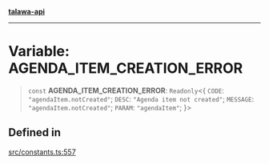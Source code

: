 [**talawa-api**](../../README.md)

***

# Variable: AGENDA\_ITEM\_CREATION\_ERROR

> `const` **AGENDA\_ITEM\_CREATION\_ERROR**: `Readonly`\<\{ `CODE`: `"agendaItem.notCreated"`; `DESC`: `"Agenda item not created"`; `MESSAGE`: `"agendaItem.notCreated"`; `PARAM`: `"agendaItem"`; \}\>

## Defined in

[src/constants.ts:557](https://github.com/Suyash878/talawa-api/blob/e4413cec641a837926071678fed3c7f67234e31e/src/constants.ts#L557)
